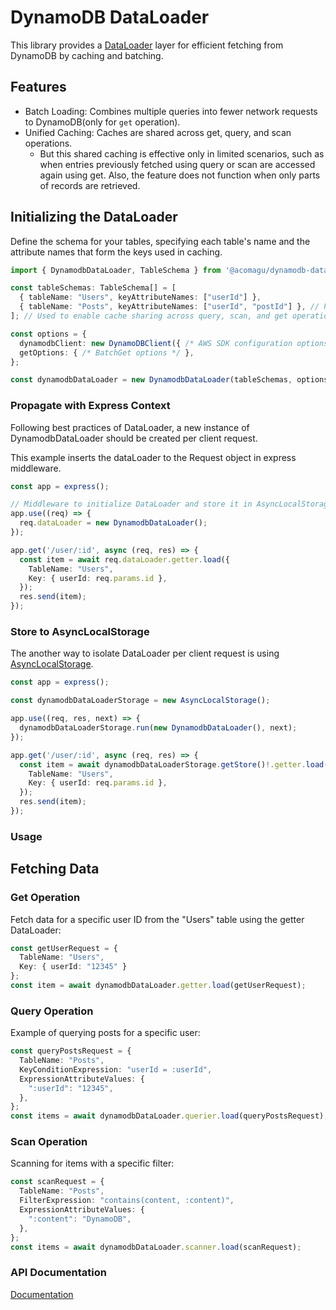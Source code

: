 # DynamoDB DataLoader

This library provides a [DataLoader](https://github.com/graphql/dataloader) layer for efficient fetching from DynamoDB by caching and batching.

## Features

- Batch Loading: Combines multiple queries into fewer network requests to DynamoDB(only for `get` operation).
- Unified Caching: Caches are shared across get, query, and scan operations.
    - But this shared caching is effective only in limited scenarios, such as when entries previously fetched using query or scan are accessed again using get. Also, the feature does not function when only parts of records are retrieved.

## Initializing the DataLoader

Define the schema for your tables, specifying each table's name and the attribute names that form the keys used in caching.

```typescript
import { DynamodbDataLoader, TableSchema } from '@acomagu/dynamodb-dataloader';

const tableSchemas: TableSchema[] = [
  { tableName: "Users", keyAttributeNames: ["userId"] },
  { tableName: "Posts", keyAttributeNames: ["userId", "postId"] }, // PK and SK
]; // Used to enable cache sharing across query, scan, and get operations.

const options = {
  dynamodbClient: new DynamoDBClient({ /* AWS SDK configuration options */ }),
  getOptions: { /* BatchGet options */ },
};

const dynamodbDataLoader = new DynamodbDataLoader(tableSchemas, options); // All arguments are optional.
```

### Propagate with Express Context

Following best practices of DataLoader, a new instance of DynamodbDataLoader should be created per client request.

This example inserts the dataLoader to the Request object in express middleware.

```typescript
const app = express();

// Middleware to initialize DataLoader and store it in AsyncLocalStorage
app.use((req) => {
  req.dataLoader = new DynamodbDataLoader();
});

app.get('/user/:id', async (req, res) => {
  const item = await req.dataLoader.getter.load({
    TableName: "Users",
    Key: { userId: req.params.id },
  });
  res.send(item);
});
```

### Store to AsyncLocalStorage

The another way to isolate DataLoader per client request is using [AsyncLocalStorage](https://nodejs.org/api/async_context.html).

```typescript
const app = express();

const dynamodbDataLoaderStorage = new AsyncLocalStorage();

app.use((req, res, next) => {
  dynamodbDataLoaderStorage.run(new DynamodbDataLoader(), next);
});

app.get('/user/:id', async (req, res) => {
  const item = await dynamodbDataLoaderStorage.getStore()!.getter.load({
    TableName: "Users",
    Key: { userId: req.params.id },
  });
  res.send(item);
});
```

### Usage

## Fetching Data

### Get Operation

Fetch data for a specific user ID from the "Users" table using the getter DataLoader:

```typescript
const getUserRequest = {
  TableName: "Users",
  Key: { userId: "12345" }
};
const item = await dynamodbDataLoader.getter.load(getUserRequest);
```

### Query Operation

Example of querying posts for a specific user:

```typescript
const queryPostsRequest = {
  TableName: "Posts",
  KeyConditionExpression: "userId = :userId",
  ExpressionAttributeValues: {
    ":userId": "12345",
  },
};
const items = await dynamodbDataLoader.querier.load(queryPostsRequest);
```

### Scan Operation

Scanning for items with a specific filter:

```typescript
const scanRequest = {
  TableName: "Posts",
  FilterExpression: "contains(content, :content)",
  ExpressionAttributeValues: {
    ":content": "DynamoDB",
  },
};
const items = await dynamodbDataLoader.scanner.load(scanRequest);
```

### API Documentation

[Documentation](https://acomagu.github.io/dynamodb-dataloader)

